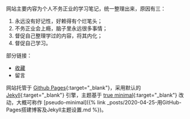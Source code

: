 网站主要内容为个人不务正业的学习笔记，统一整理出来，原因有三：
   1. 永远没有好记性，好赖得有个烂笔头；
   2. 不务正业会上瘾，脑子里永远很多事情；
   3. 督促自己整理学过的内容，将其内化；
   4. 督促自己学习。

部分链接：
*  [收藏](/collections.html)
*  留言

网站托管于 [Github Pages][github]{:target="_blank"}，采用默认的 [Jekyll][jekyll]{:target="_blank"} 引擎，主题基于 [true minimal][trueminimal]{:target="_blank"} 改动，大概可称作 [pseudo-minimal]({% link _posts/2020-04-25-用GitHub-Pages搭建博客及Jekyll主题设置.md %})。

[github]: https://pages.github.com/
[jekyll]: https://jekyllrb.com/
[trueminimal]: https://github.com/cyevgeniy/jekyll-true-minimal/